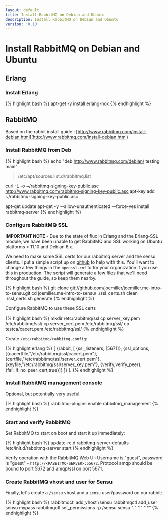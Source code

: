 ```yaml
---
layout: default
title: Install RabbitMQ on Debian and Ubuntu
description: Install RabbitMQ on Debian and Ubuntu
version: '0.10'
---
```


# Install RabbitMQ on Debian and Ubuntu

Erlang
------

### Install Erlang

{% highlight bash %}
apt-get -y install erlang-nox
{% endhighlight %}

RabbitMQ
--------
Based on the rabbit install guide :
[http://www.rabbitmq.com/install-debian.html](http://www.rabbitmq.com/install-debian.html)

### Install RabbitMQ from Deb

{% highlight bash %}
echo "deb http://www.rabbitmq.com/debian/ testing main"
>/etc/apt/sources.list.d/rabbitmq.list

curl -L -o ~/rabbitmq-signing-key-public.asc
http://www.rabbitmq.com/rabbitmq-signing-key-public.asc
apt-key add ~/rabbitmq-signing-key-public.asc

apt-get update
apt-get -y --allow-unauthenticated --force-yes install rabbitmq-server
{% endhighlight %}

### Configure RabbitMQ SSL

**IMPORTANT NOTE** - Due to the state of flux in Erlang and the
 Erlang-SSL module, we have been unable to get RabbitMQ and SSL working
on Ubuntu platforms < 11.10 and Debian 6.x.

We need to make some SSL certs for our rabbitmq server and the sensu
clients. I put a simple script up on
[github](https://github.com/joemiller/joemiller.me-intro-to-sensu) to
help with this. You'll want to change a few things in the `openssl.cnf`
to for your organization if you use this in production. The script will
generate a few files that we'll need throughout the guide, so keep them
nearby.

{% highlight bash %}
    git clone git://github.com/joemiller/joemiller.me-intro-to-sensu.git
    cd joemiller.me-intro-to-sensu/
    ./ssl_certs.sh clean
    ./ssl_certs.sh generate
{% endhighlight %}

Configure RabbitMQ to use these SSL certs

{% highlight bash %}
    mkdir /etc/rabbitmq/ssl
    cp server_key.pem /etc/rabbitmq/ssl/
    cp server_cert.pem /etc/rabbitmq/ssl/
    cp testca/cacert.pem /etc/rabbitmq/ssl/
{% endhighlight %}

Create `/etc/rabbitmq/rabbitmq.config`:

{% highlight erlang %}
[
    {rabbit, [
    {ssl_listeners, [5671]},
    {ssl_options, [{cacertfile,"/etc/rabbitmq/ssl/cacert.pem"},
                   {certfile,"/etc/rabbitmq/ssl/server_cert.pem"},
                   {keyfile,"/etc/rabbitmq/ssl/server_key.pem"},
                   {verify,verify_peer},
                   {fail_if_no_peer_cert,true}]}
  ]}
].
{% endhighlight %}

### Install RabbitMQ management console

Optional, but potentially very useful.

{% highlight bash %}
rabbitmq-plugins enable rabbitmq_management
{% endhighlight %}

### Start and verify RabbitMQ
Set RabbitMQ to start on boot and start it up immediately:

{% highlight bash %}
update-rc.d rabbitmq-server defaults
/etc/init.d/rabbitmq-server start
{% endhighlight %}

Verify operation with the RabbitMQ Web UI: Username is "guest", password
is "guest" - `http://<RABBITMQ-SERVER>:55672`. Protocol amqp should be
bound to port 5672 and amqp/ssl on port 5671.

### Create RabbitMQ vhost and user for Sensu
Finally, let's create a `/sensu` vhost and a `sensu` user/password on
our rabbit:

{% highlight bash %}
    rabbitmqctl add_vhost /sensu
    rabbitmqctl add_user sensu mypass
    rabbitmqctl set_permissions -p /sensu sensu ".*" ".*" ".*"
{% endhighlight %}

